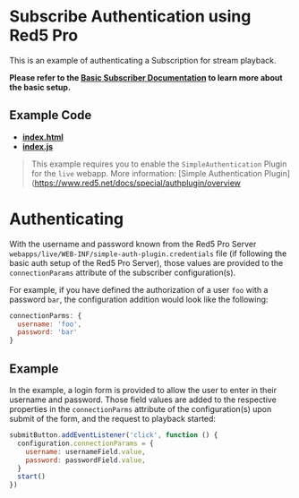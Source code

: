 # Subscribe Authentication using Red5 Pro

This is an example of authenticating a Subscription for stream playback.

**Please refer to the [Basic Subscriber Documentation](../subscribe/README.md) to learn more about the basic setup.**

## Example Code

- **[index.html](index.html)**
- **[index.js](index.js)**

> This example requires you to enable the `SimpleAuthentication` Plugin for the `live` webapp. More information: [Simple Authentication Plugin](https://www.red5.net/docs/special/authplugin/overview

# Authenticating

With the username and password known from the Red5 Pro Server `webapps/live/WEB-INF/simple-auth-plugin.credentials` file (if following the basic auth setup of the Red5 Pro Server), those values are provided to the `connectionParams` attribute of the subscriber configuration(s).

For example, if you have defined the authorization of a user `foo` with a password `bar`, the configuration addition would look like the following:

```js
connectionParms: {
  username: 'foo',
  password: 'bar'
}
```

## Example

In the example, a login form is provided to allow the user to enter in their username and password. Those field values are added to the respective properties in the `connectionParms` attribute of the configuration(s) upon submit of the form, and the request to playback started:

```js
submitButton.addEventListener('click', function () {
  configuration.connectionParams = {
    username: usernameField.value,
    password: passwordField.value,
  }
  start()
})
```
